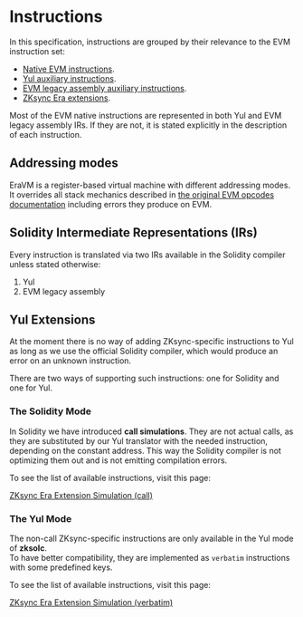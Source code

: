 # Instructions

In this specification, instructions are grouped by their relevance to the EVM instruction set:

- [Native EVM instructions](https://github.com/code-423n4/2023-10-zksync/blob/main/docs/VM%20Section/How%20compiler%20works/instructions/extensions/overview.md).
- [Yul auxiliary instructions](https://github.com/code-423n4/2023-10-zksync/blob/main/docs/VM%20Section/How%20compiler%20works/instructions/yul.md).
- [EVM legacy assembly auxiliary instructions](https://github.com/code-423n4/2023-10-zksync/blob/main/docs/VM%20Section/How%20compiler%20works/instructions/evmla.md).
- [ZKsync Era extensions](https://github.com/code-423n4/2023-10-zksync/blob/main/docs/VM%20Section/How%20compiler%20works/instructions/extensions/overview.md).

Most of the EVM native instructions are represented in both Yul and EVM legacy assembly IRs. If they are not, it is
stated explicitly in the description of each instruction.

## Addressing modes

EraVM is a register-based virtual machine with different addressing modes.  
It overrides all stack mechanics described in [the original EVM opcodes documentation](https://www.evm.codes/) including
errors they produce on EVM.

## Solidity Intermediate Representations (IRs)

Every instruction is translated via two IRs available in the Solidity compiler unless stated otherwise:

1. Yul
2. EVM legacy assembly

## Yul Extensions

At the moment there is no way of adding ZKsync-specific instructions to Yul as long as we use the official Solidity
compiler, which would produce an error on an unknown instruction.

There are two ways of supporting such instructions: one for Solidity and one for Yul.

### The Solidity Mode

In Solidity we have introduced **call simulations**. They are not actual calls, as they are substituted by our Yul
translator with the needed instruction, depending on the constant address. This way the Solidity compiler is not
optimizing them out and is not emitting compilation errors.

To see the list of available instructions, visit this page:

[ZKsync Era Extension Simulation (call)](https://github.com/code-423n4/2023-10-zksync/blob/main/docs/VM%20Section/How%20compiler%20works/instructions/extensions/call.md)

### The Yul Mode

The non-call ZKsync-specific instructions are only available in the Yul mode of **zksolc**.  
To have better compatibility, they are implemented as `verbatim` instructions with some predefined keys.

To see the list of available instructions, visit this page:

[ZKsync Era Extension Simulation (verbatim)](https://github.com/code-423n4/2023-10-zksync/blob/main/docs/VM%20Section/How%20compiler%20works/instructions/extensions/verbatim.md)
